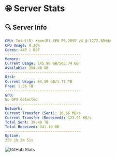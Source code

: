 # 🌐 Server Stats
## 🔍 Server Info
```yaml
CPU: Intel(R) Xeon(R) CPU E5-2699 v4 @ 1272.30MHz
CPU Usage: 0.30%
Cores: 44P | 88T
-----------------------------------
Memory:
Current Usage: 145.90 GB/503.74 GB
Available: 354.40 GB
-----------------------------------
Disk:
Current Usage: 64.59 GB/1.71 TB
Free: 1.56 TB
-----------------------------------
GPU:
No GPU detected
-----------------------------------
Network:
Current Transfer (Sent): 16.66 MB/s
Current Transfer (Received): 123.91 KB/s
Total Sent: 39.49 TB
Total Received: 341.10 GB
-----------------------------------
Uptime:
25d 1h 2m 51s
```
![GitHub Stats](https://img.shields.io/badge/Updated-2025-04-01_22:25:40-blue)